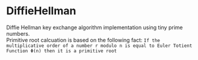 # DiffieHellman 

Diffie Hellman key exchange algorithm implementation using tiny prime numbers.\
Primitive root calcuation is based on the following fact: `If the multiplicative order of a number r modulo n is equal to Euler Totient Function Φ(n) then it is a primitive root` 
